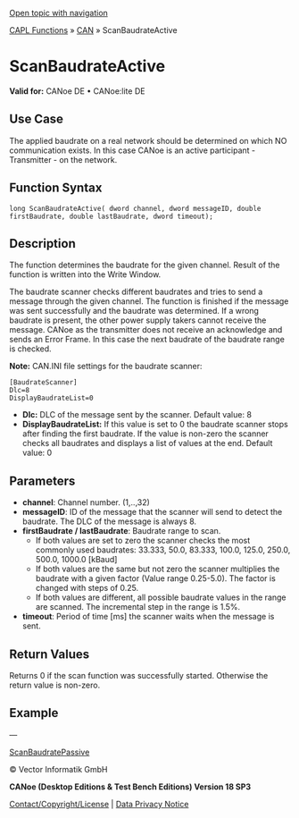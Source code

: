 [Open topic with navigation](../../../../../CANoeDEFamily.htm#Topics/CAPLFunctions/CAN/Functions/CAPLfunctionScanBaudrateActive.md)

[CAPL Functions](../../CAPLfunctions.md) » [CAN](../CAPLfunctionsCANOverview.md) » ScanBaudrateActive

# ScanBaudrateActive

**Valid for:** CANoe DE • CANoe:lite DE

## Use Case

The applied baudrate on a real network should be determined on which NO communication exists. In this case CANoe is an active participant - Transmitter - on the network.

## Function Syntax

```
long ScanBaudrateActive( dword channel, dword messageID, double firstBaudrate, double lastBaudrate, dword timeout);
```

## Description

The function determines the baudrate for the given channel. Result of the function is written into the Write Window.

The baudrate scanner checks different baudrates and tries to send a message through the given channel. The function is finished if the message was sent successfully and the baudrate was determined. If a wrong baudrate is present, the other power supply takers cannot receive the message. CANoe as the transmitter does not receive an acknowledge and sends an Error Frame. In this case the next baudrate of the baudrate range is checked.

**Note:** CAN.INI file settings for the baudrate scanner:

```
[BaudrateScanner]
Dlc=8
DisplayBaudrateList=0
```

- **Dlc:** DLC of the message sent by the scanner. Default value: 8
- **DisplayBaudrateList:** If this value is set to 0 the baudrate scanner stops after finding the first baudrate. If the value is non-zero the scanner checks all baudrates and displays a list of values at the end. Default value: 0

## Parameters

- **channel**: Channel number. (1,..,32)
- **messageID**: ID of the message that the scanner will send to detect the baudrate. The DLC of the message is always 8.
- **firstBaudrate / lastBaudrate**: Baudrate range to scan.
  - If both values are set to zero the scanner checks the most commonly used baudrates: 33.333, 50.0, 83.333, 100.0, 125.0, 250.0, 500.0, 1000.0 [kBaud]
  - If both values are the same but not zero the scanner multiplies the baudrate with a given factor (Value range 0.25-5.0). The factor is changed with steps of 0.25.
  - If both values are different, all possible baudrate values in the range are scanned. The incremental step in the range is 1.5%.
- **timeout**: Period of time [ms] the scanner waits when the message is sent.

## Return Values

Returns 0 if the scan function was successfully started. Otherwise the return value is non-zero.

## Example

—

[ScanBaudratePassive](CAPLfunctionScanBaudratePassive.md)

© Vector Informatik GmbH

**CANoe (Desktop Editions & Test Bench Editions) Version 18 SP3**

[Contact/Copyright/License](../../../Shared/ContactCopyrightLicense.md) | [Data Privacy Notice](https://www.vector.com/int/en/company/get-info/privacy-policy/)